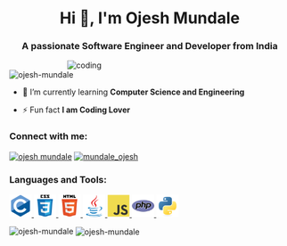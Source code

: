 <h1 align="center">Hi 👋, I'm Ojesh Mundale</h1>
<h3 align="center">A passionate Software Engineer and Developer from India</h3>
<img align="right" alt="coding" width ="400" src="https://miro.medium.com/v2/resize:fit:1360/1*zVnWJtyGOX_kUIDm6ccCfQ.gif">
<p align="left">
 <img src="https://komarev.com/ghpvc/?username=ojesh-mundale&label=Profile%20views&color=0e75b6&style=flat" alt="ojesh-mundale" />
 </p>

- 🌱 I’m currently learning **Computer Science and Engineering**

- ⚡ Fun fact **I am Coding Lover**

<h3 align="left">Connect with me:</h3>
<p align="left">
<a href="https://linkedin.com/in/ojesh mundale" target="blank"><img align="center" src="https://raw.githubusercontent.com/rahuldkjain/github-profile-readme-generator/master/src/images/icons/Social/linked-in-alt.svg" alt="ojesh mundale" height="30" width="40" /></a>
<a href="https://instagram.com/mundale_ojesh" target="blank"><img align="center" src="https://raw.githubusercontent.com/rahuldkjain/github-profile-readme-generator/master/src/images/icons/Social/instagram.svg" alt="mundale_ojesh" height="30" width="40" /></a>
</p>

<h3 align="left">Languages and Tools:</h3>
<p align="left"> <a href="https://www.cprogramming.com/" target="_blank" rel="noreferrer"> <img src="https://raw.githubusercontent.com/devicons/devicon/master/icons/c/c-original.svg" alt="c" width="40" height="40"/> </a> <a href="https://www.w3schools.com/css/" target="_blank" rel="noreferrer"> <img src="https://raw.githubusercontent.com/devicons/devicon/master/icons/css3/css3-original-wordmark.svg" alt="css3" width="40" height="40"/> </a> <a href="https://www.w3.org/html/" target="_blank" rel="noreferrer"> <img src="https://raw.githubusercontent.com/devicons/devicon/master/icons/html5/html5-original-wordmark.svg" alt="html5" width="40" height="40"/> </a> <a href="https://www.java.com" target="_blank" rel="noreferrer"> <img src="https://raw.githubusercontent.com/devicons/devicon/master/icons/java/java-original.svg" alt="java" width="40" height="40"/> </a> <a href="https://developer.mozilla.org/en-US/docs/Web/JavaScript" target="_blank" rel="noreferrer"> <img src="https://raw.githubusercontent.com/devicons/devicon/master/icons/javascript/javascript-original.svg" alt="javascript" width="40" height="40"/> </a> <a href="https://www.php.net" target="_blank" rel="noreferrer"> <img src="https://raw.githubusercontent.com/devicons/devicon/master/icons/php/php-original.svg" alt="php" width="40" height="40"/> </a> <a href="https://www.python.org" target="_blank" rel="noreferrer"> <img src="https://raw.githubusercontent.com/devicons/devicon/master/icons/python/python-original.svg" alt="python" width="40" height="40"/> </a> </p>

<p><img align="left" src="https://github-readme-stats.vercel.app/api/top-langs?username=ojesh-mundale&show_icons=true&locale=en&layout=compact" alt="ojesh-mundale" /></p>

<p>&nbsp;<img align="center" src="https://github-readme-stats.vercel.app/api?username=ojesh-mundale&show_icons=true&locale=en" alt="ojesh-mundale" /></p>

